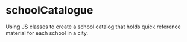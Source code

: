 # schoolCatalogue
 Using JS classes to create a school catalog that holds quick reference material for each school in a city.
